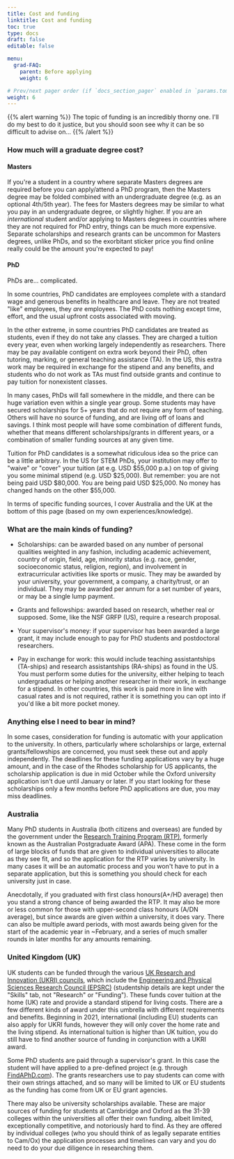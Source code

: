 ```yaml
---
title: Cost and funding
linktitle: Cost and funding
toc: true
type: docs
draft: false
editable: false

menu:
  grad-FAQ:
    parent: Before applying
    weight: 6

# Prev/next pager order (if `docs_section_pager` enabled in `params.toml`)
weight: 6
---
```


{{% alert warning %}}
The topic of funding is an incredibly thorny one. I'll do my best to do it justice, but you should soon see why it can be so difficult to advise on...
{{% /alert %}}

### How much will a graduate degree cost?

#### Masters

If you're a student in a country where separate Masters degrees are required before you can apply/attend a PhD program, then the Masters degree may be folded combined with an undergraduate degree (e.g. as an optional 4th/5th year). The fees for Masters degrees may be similar to what you pay in an undergraduate degree, or slightly higher. If you are an _international_ student and/or applying to Masters degrees in countries where they are not required for PhD entry, things can be much more expensive. Separate scholarships and research grants can be uncommon for Masters degrees, unlike PhDs, and so the exorbitant sticker price you find online really could be the amount you're expected to pay!

#### PhD

PhDs are... complicated. 

In some countries, PhD candidates are employees complete with a standard wage and generous benefits in healthcare and leave. They are not treated "like" employees, they _are_ employees. The PhD costs nothing except time, effort, and the usual upfront costs associated with moving.

In the other extreme, in some countries PhD candidates are treated as students, even if they do not take any classes. They are charged a tuition every year, even when working largely independently as researchers. There may be pay available contigent on extra work beyond their PhD, often tutoring, marking, or general teaching assistance (TA). In the US, this extra work may be required in exchange for the stipend and any benefits, and students who do not work as TAs must find outside grants and continue to pay tuition for nonexistent classes.

In many cases, PhDs will fall somewhere in the middle, and there can be huge variation even within a single year group. Some students may have secured scholarships for 5+ years that do not require any form of teaching. Others will have no source of funding, and are living off of loans and savings. I think most people will have some combination of different funds, whether that means different scholarships/grants in different years, or a combination of smaller funding sources at any given time.

Tuition for PhD candidates is a somewhat ridiculous idea so the price can be a little arbitrary. In the US for STEM PhDs, your institution may offer to "waive" or "cover" your tuition (at e.g. USD \$55,000 p.a.) on top of giving you some minimal stipend (e.g. USD \$25,000). But remember: you are not being paid USD \$80,000. You are being paid USD \$25,000. No money has changed hands on the other \$55,000.

In terms of specific funding sources, I cover Australia and the UK at the bottom of this page (based on my own experiences/knowledge).

### What are the main kinds of funding?

 - Scholarships: can be awarded based on any number of personal qualities weighted in any fashion, including academic achievement, country of origin, field, age, minority status (e.g. race, gender, socioeconomic status, religion, region), and involvement in extracurricular activities like sports or music. They may be awarded by your university, your government, a company, a charity/trust, or an individual. They may be awarded per annum for a set number of years, or may be a single lump payment. 
 
 - Grants and fellowships: awarded based on research, whether real or supposed. Some, like the NSF GRFP (US), require a research proposal.
 
 - Your supervisor's money: if your supervisor has been awarded a large grant, it may include enough to pay for PhD students and postdoctoral researchers.
 
 - Pay in exchange for work: this would include teaching assistantships (TA-ships) and research assistantships (RA-ships) as found in the US. You must perform some duties for the university, either helping to teach undergraduates or helping another researcher in their work, in exchange for a stipend. In other countries, this work is paid more in line with casual rates and is not required, rather it is something you can opt into if you'd like a bit more pocket money. 

### Anything else I need to bear in mind?

In some cases, consideration for funding is automatic with your application to the university. In others, particularly where scholarships or large, external grants/fellowships are concerned, you must seek these out and apply independently. The deadlines for these funding applications vary by a huge amount, and in the case of the Rhodes scholarship for US applicants, the scholarship application is due in mid October while the Oxford university application isn't due until January or later. If you start looking for these scholarships only a few months before PhD applications are due, you may miss deadlines.

### Australia

Many PhD students in Australia (both citizens and overseas) are funded by the government under the [Research Training Program (RTP)](https://www.education.gov.au/research-training-program), formerly known as the Australian Postgraduate Award (APA). These come in the form of large blocks of funds that are given to individual universities to allocate as they see fit, and so the application for the RTP varies by university. In many cases it will be an automatic process and you won't have to put in a separate application, but this is something you should check for each university just in case.

Anecdotally, if you graduated with first class honours(A+/HD average) then you stand a strong chance of being awarded the RTP. It may also be more or less common for those with upper-second class honours (A/DN average), but since awards are given _within_ a university, it does vary. There can also be multiple award periods, with most awards being given for the start of the academic year in ~February, and a series of much smaller rounds in later months for any amounts remaining.

### United Kingdom (UK)

UK students can be funded through the various [UK Research and Innovation (UKRI) councils](https://www.ukri.org/skills/funding-for-research-training/), which include the [Engineering and Physical Sciences Research Council (EPSRC)](https://epsrc.ukri.org/skills/students/) (studentship details are kept under the "Skills" tab, not "Research" or "Funding"). These funds cover tuition at the home (UK) rate and provide a standard stipend for living costs. There are a few different kinds of award under this umbrella with different requirements and benefits. Beginning in 2021, international (including EU) students can also apply for UKRI funds, however they will only cover the home rate and the living stipend. As international tuition is higher than UK tuition, you do still have to find another source of funding in conjunction with a UKRI award.

Some PhD students are paid through a supervisor's grant. In this case the student will have applied to a pre-defined project (e.g. through [FindAPhD.com](https://www.findaphd.com/phds/?Keywords=astronomy)). The grants researchers use to pay students can come with their own strings attached, and so many will be limited to UK or EU students as the funding has come from UK or EU grant agencies.

There may also be university scholarships available. These are major sources of funding for students at Cambridge and Oxford as the 31-39 colleges within the universities all offer their own funding, albeit limited, exceptionally competitive, and notoriously hard to find. As they are offered by individual colleges (who you should think of as legally separate entities to Cam/Ox) the application processes and timelines can vary and you do need to do your due diligence in researching them.

